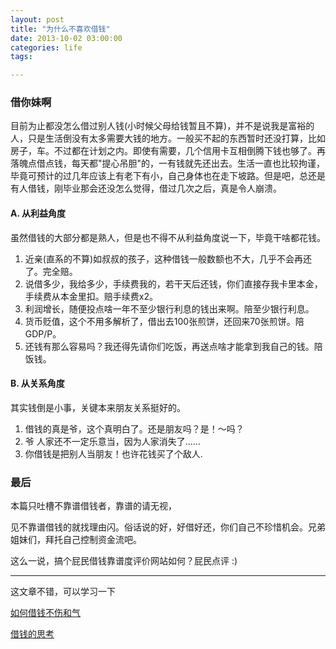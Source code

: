 ```yaml
---
layout: post
title: "为什么不喜欢借钱"
date: 2013-10-02 03:00:00
categories: life
tags: 

---
```


### 借你妹啊

目前为止都没怎么借过别人钱(小时候父母给钱暂且不算)，并不是说我是富裕的人，只是生活倒没有太多需要大钱的地方。一般买不起的东西暂时还没打算，比如房子，车。不过都在计划之内。即使有需要，几个信用卡互相倒腾下钱也够了。再落魄点借点钱，每天都"提心吊胆"的，一有钱就先还出去。生活一直也比较拘谨，毕竟可预计的过几年应该上有老下有小，自己身体也在走下坡路。但是吧，总还是有人借钱，刚毕业那会还没怎么觉得，借过几次之后，真是令人崩溃。

#### A. 从利益角度

虽然借钱的大部分都是熟人，但是也不得不从利益角度说一下，毕竟干啥都花钱。

1. 近亲(直系的不算)如叔叔的孩子，这种借钱一般数额也不大，几乎不会再还了。完全赔。
2. 说借多少，我给多少，手续费我的，若干天后还钱，你们直接存我卡里本金，手续费从本金里扣。赔手续费x2。
3. 利润增长，随便投点啥一年不至少银行利息的钱出来啊。陪至少银行利息。
4. 货币贬值，这个不用多解析了，借出去100张煎饼，还回来70张煎饼。陪GDP/P。
5. 还钱有那么容易吗？我还得先请你们吃饭，再送点啥才能拿到我自己的钱。陪饭钱。

#### B. 从关系角度

其实钱倒是小事，关键本来朋友关系挺好的。

1. 借钱的真是爷，这个真明白了。还是朋友吗？是！～吗？
2. 爷 人家还不一定乐意当，因为人家消失了......
3. 你借钱是把别人当朋友！也许花钱买了个敌人.

### 最后

本篇只吐槽不靠谱借钱者，靠谱的请无视，

见不靠谱借钱的就找理由闪。俗话说的好，好借好还，你们自己不珍惜机会。兄弟姐妹们，拜托自己控制资金流吧。

这么一说，搞个屁民借钱靠谱度评价网站如何？屁民点评 :)

----------

这文章不错，可以学习一下

[如何借钱不伤和气](http://www.360doc.com/content/09/0403/15/82243_3010428.shtml)

[借钱的思考](http://www.360doc.com/content/12/1126/17/1215924_250360033.shtml)
